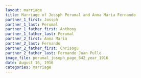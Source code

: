 ```yaml
---
layout: marriage
title: Marriage of Jossph Perumal and Anna Maria Fernando
partner_1_first: Jossph
partner_1_last: Perumal
partner_1_father_first: Anthony
partner_1_father_last: Perumal
partner_2_first: Anna Maria
partner_2_last: Fernando
partner_2_father_first: Chrisogu
partner_2_father_last: Fernando Juan Pulle
image_file: perumal_joseph_page_842_year_1916
date: August 16, 1916
categories: marriage
---
```


